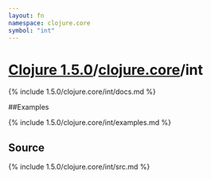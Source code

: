 ```yaml
---
layout: fn
namespace: clojure.core
symbol: "int"
---
```


# [Clojure 1.5.0](../../)/[clojure.core](../)/int

{% include 1.5.0/clojure.core/int/docs.md %}

##Examples

{% include 1.5.0/clojure.core/int/examples.md %}
## Source
{% include 1.5.0/clojure.core/int/src.md %}

